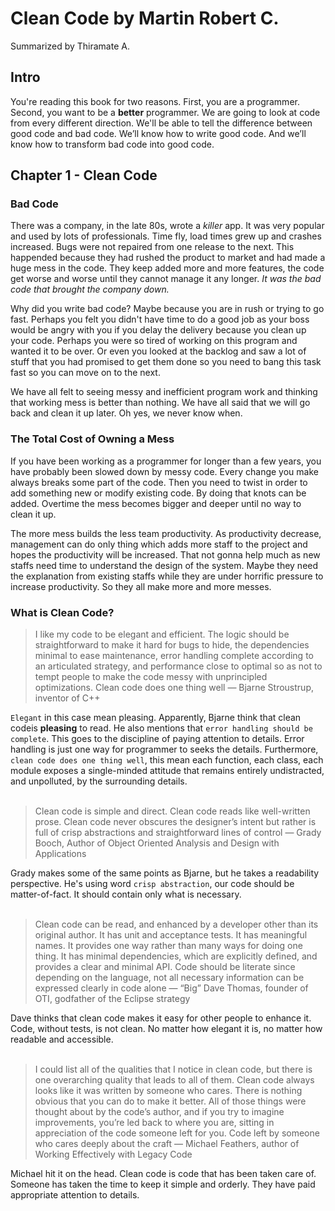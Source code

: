 # Clean Code by Martin Robert C.
Summarized by Thiramate A.

## Intro

You're reading this book for two reasons. First, you are a programmer. Second, you want to be a **better** programmer. We are going to look at code from every different direction. We'll be able to tell the difference between good code and bad code. We’ll know how to write good code. And we’ll know how to transform bad code into good code.

## Chapter 1 - Clean Code

### Bad Code

There was a company, in the late 80s, wrote a _killer_ app. It was very popular and used by lots of professionals. Time fly, load times grew up and crashes increased. Bugs were not repaired from one release to the next. This happended because they had rushed the product to market and had made a huge mess in the code. They keep added more and more features, the code get worse and worse until they cannot manage it any longer. _It was the bad code that brought the company down._

Why did you write bad code? Maybe because you are in rush or trying to go fast. Perhaps you felt you didn't have time to do a good job as your boss would be angry with you if you delay the delivery because you clean up your code. Perhaps you were so tired of working on this program and wanted it to be over. Or even you looked at the backlog and saw a lot of stuff that you had promised to get them done so you need to bang this task fast so you can move on to the next.

We have all felt to seeing messy and inefficient program work and thinking that working mess is better than nothing. We have all said that we will go back and clean it up later. Oh yes, we never know when.

### The Total Cost of Owning a Mess

If you have been working as a programmer for longer than a few years, you have probably been slowed down by messy code. Every change you make always breaks some part of the code. Then you need to twist in order to add something new or modify existing code. By doing that knots can be added. Overtime the mess becomes bigger and deeper until no way to clean it up.

The more mess builds the less team productivity. As productivity decrease, management can do only thing which adds more staff to the project and hopes the productivity will be increased. That not gonna help much as new staffs need time to understand the design of the system. Maybe they need the explanation from existing staffs while they are under horrific pressure to increase productivity. So they all make more and more messes.

### What is Clean Code?

> I like my code to be elegant and efficient. The logic should be straightforward to make it hard for bugs to hide, the dependencies minimal to ease maintenance, error handling complete according to an articulated strategy, and performance close to optimal so as not to tempt people to make the code messy with unprincipled optimizations. Clean code does one thing well — Bjarne Stroustrup, inventor of C++

`Elegant` in this case mean pleasing. Apparently, Bjarne think that clean codeis **pleasing** to read. He also mentions that `error handling should be complete`. This goes to the discipline of paying attention to details. Error handling is just one way for programmer to seeks the details. Furthermore, `clean code does one thing well`, this mean each function, each class, each module exposes a single-minded attitude that remains entirely undistracted, and unpolluted, by the surrounding details.<br/><br/>

> Clean code is simple and direct. Clean code reads like well-written prose. Clean code never obscures the designer’s intent but rather is full of crisp abstractions and straightforward lines of control — Grady Booch, Author of Object Oriented Analysis and Design with Applications

Grady makes some of the same points as Bjarne, but he takes a readability perspective. He's using word `crisp abstraction`, our code should be matter-of-fact. It should contain only what is necessary.<br/><br/>

> Clean code can be read, and enhanced by a developer other than its original author. It has unit and acceptance tests. It has meaningful names. It provides one way rather than many ways for doing one thing. It has minimal dependencies, which are explicitly defined, and provides a clear and minimal API. Code should be literate since depending on the language, not all necessary information can be expressed clearly in code alone — “Big” Dave Thomas, founder of OTI, godfather of the Eclipse strategy

Dave thinks that clean code makes it easy for other people to enhance it. Code, without tests, is not clean. No matter how elegant it is, no matter how readable and accessible.<br/><br/>

> I could list all of the qualities that I notice in clean code, but there is one overarching quality that leads to all of them. Clean code always looks like it was written by someone who cares. There is nothing obvious that you can do to make it better. All of those things were thought about by the code’s author, and if you try to imagine improvements, you’re led back to where you are, sitting in appreciation of the code someone left for you. Code left by someone who cares deeply about the craft — Michael Feathers, author of Working Effectively with Legacy Code

Michael hit it on the head. Clean code is code that has been taken care of. Someone has taken the time to keep it simple and orderly. They have paid appropriate attention to details.

